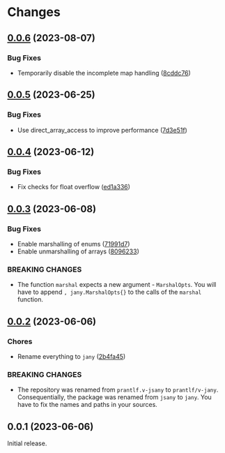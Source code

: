 # Changes 

## [0.0.6](https://github.com/prantlf/v-jany/compare/v0.0.5...v0.0.6) (2023-08-07)

### Bug Fixes

* Temporarily disable the incomplete map handling ([8cddc76](https://github.com/prantlf/v-jany/commit/8cddc7636754cf3f6a549b5d762a82349ad0fe0e))

## [0.0.5](https://github.com/prantlf/v-jany/compare/v0.0.4...v0.0.5) (2023-06-25)

### Bug Fixes

* Use direct_array_access to improve performance ([7d3e51f](https://github.com/prantlf/v-jany/commit/7d3e51fea3fecaa94aab787a943c3808244f5e78))

## [0.0.4](https://github.com/prantlf/v-jany/compare/v0.0.3...v0.0.4) (2023-06-12)

### Bug Fixes

* Fix checks for float overflow ([ed1a336](https://github.com/prantlf/v-jany/commit/ed1a33627785827aa4749dd9da768ba0d5ddf67c))

## [0.0.3](https://github.com/prantlf/v-jany/compare/v0.0.2...v0.0.3) (2023-06-08)

### Bug Fixes

* Enable marshalling of enums ([71991d7](https://github.com/prantlf/v-jany/commit/71991d7ae0f4c5c851f9277bacb7e7347289b751))
* Enable unmarshalling of arrays ([8096233](https://github.com/prantlf/v-jany/commit/8096233a254ea891b0e68b337248be8b3f51cea0))

### BREAKING CHANGES

* The function `marshal` expects a new argument - `MarshalOpts`. You will have to append `, jany.MarshalOpts{}` to the calls of the `marshal` function.

## [0.0.2](https://github.com/prantlf/v-jany/compare/v0.0.1...v0.0.2) (2023-06-06)

### Chores

* Rename everything to `jany` ([2b4fa45](https://github.com/prantlf/v-jany/commit/2b4fa45fbe0213326e08b8cda37f1e2cd889fa3c))

### BREAKING CHANGES

* The repository was renamed from `prantlf.v-jsany` to `prantlf/v-jany`. Consequentially, the package was renamed from `jsany` to `jany`. You have to fix the names and paths in your sources.

## 0.0.1 (2023-06-06)

Initial release.
